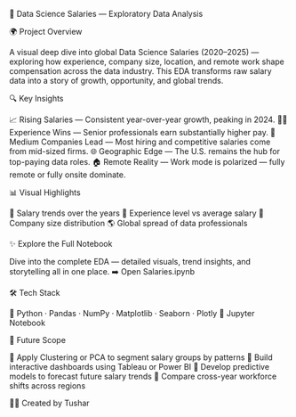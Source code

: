 💼 Data Science Salaries — Exploratory Data Analysis

🌍 Project Overview

A visual deep dive into global Data Science Salaries (2020–2025) — exploring how experience, company size, location, and remote work shape compensation across the data industry.
This EDA transforms raw salary data into a story of growth, opportunity, and global trends.

🔍 Key Insights

📈 Rising Salaries — Consistent year-over-year growth, peaking in 2024.
👨‍💼 Experience Wins — Senior professionals earn substantially higher pay.
🏢 Medium Companies Lead — Most hiring and competitive salaries come from mid-sized firms.
🌐 Geographic Edge — The U.S. remains the hub for top-paying data roles.
🏠 Remote Reality — Work mode is polarized — fully remote or fully onsite dominate.

📊 Visual Highlights

📅 Salary trends over the years
💼 Experience level vs average salary
🏢 Company size distribution
🌎 Global spread of data professionals

✨ Explore the Full Notebook

Dive into the complete EDA — detailed visuals, trend insights, and storytelling all in one place.
➡️ Open Salaries.ipynb

🛠️ Tech Stack

🐍 Python · Pandas · NumPy · Matplotlib · Seaborn · Plotly
📒 Jupyter Notebook

🚀 Future Scope

🔹 Apply Clustering or PCA to segment salary groups by patterns
🔹 Build interactive dashboards using Tableau or Power BI
🔹 Develop predictive models to forecast future salary trends
🔹 Compare cross-year workforce shifts across regions

👨‍💻 Created by Tushar
